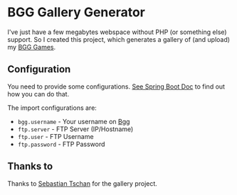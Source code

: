 # BGG Gallery Generator
I've just have a few megabytes webspace without PHP (or something else) support.
So I created this project, which generates a gallery of (and upload) my [BGG Games](https://boardgamegeek.com/user/JensG).

## Configuration
You need to provide some configurations. [See Spring Boot Doc](https://docs.spring.io/spring-boot/docs/current/reference/html/boot-features-external-config.html) to find out how you can do that.

The import configurations are:
* `bgg.username` - Your username on [Bgg](https://boardgamegeek.com/)
* `ftp.server` - FTP Server (IP/Hostname)
* `ftp.user` - FTP Username
* `ftp.password` - FTP Password

## Thanks to
Thanks to [Sebastian Tschan](https://github.com/blueimp/Gallery) for the gallery project.
